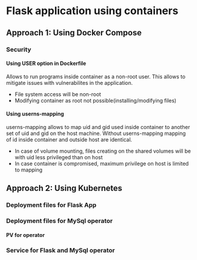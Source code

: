 # Flask application using containers

## Approach 1: Using Docker Compose

### Security

#### Using USER option in Dockerfile

Allows to run programs inside container as a non-root user. This allows to mitigate issues with vulnerabilites in the application.

- File system access will be non-root
- Modifying container as root not possible(installing/modifying files)

#### Using userns-mapping
userns-mapping allows to map uid and gid used inside container to another set of uid and gid on the host machine.
Without userns-mapping mapping of id inside container and outside host are identical. 

- In case of volume mounting, files creating on the shared volumes will be with uid less privileged than on host
- In case container is compromised, maximum privilege on host is limited to mapping 
 

## Approach 2: Using Kubernetes

### Deployment files for Flask App
### Deployment files for MySql operator
#### PV for operator
### Service for Flask and MySql operator

